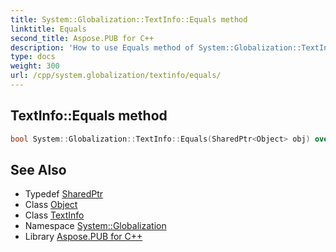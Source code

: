 ```yaml
---
title: System::Globalization::TextInfo::Equals method
linktitle: Equals
second_title: Aspose.PUB for C++
description: 'How to use Equals method of System::Globalization::TextInfo class in C++.'
type: docs
weight: 300
url: /cpp/system.globalization/textinfo/equals/
---
```

## TextInfo::Equals method




```cpp
bool System::Globalization::TextInfo::Equals(SharedPtr<Object> obj) override
```

## See Also

* Typedef [SharedPtr](../../../system/sharedptr/)
* Class [Object](../../../system/object/)
* Class [TextInfo](../)
* Namespace [System::Globalization](../../)
* Library [Aspose.PUB for C++](../../../)
